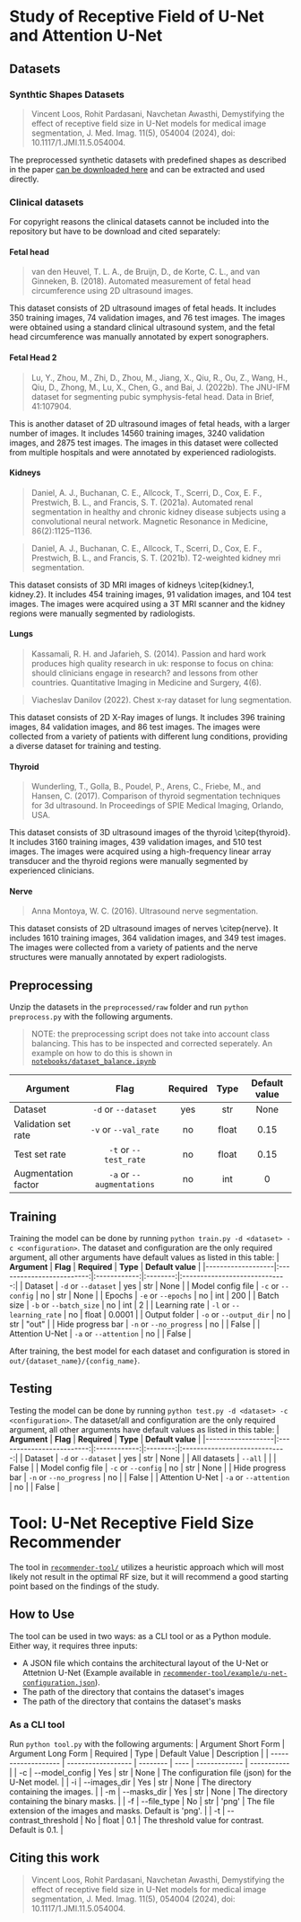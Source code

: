 # Study of Receptive Field of U-Net and Attention U-Net 

## Datasets
### Synthtic Shapes Datasets
> Vincent Loos, Rohit Pardasani, Navchetan Awasthi, Demystifying the effect of receptive field size in U-Net models for medical image segmentation, J. Med. Imag. 11(5), 054004 (2024), doi: 10.1117/1.JMI.11.5.054004.

The preprocessed synthetic datasets with predefined shapes as described in the paper [can be downloaded here](https://github.com/vinloo/u-net-receptive-field-study/releases/tag/v0.1.0) and can be extracted and used directly. 

### Clinical datasets

For copyright reasons the clinical datasets cannot be included into the repository but have to be download and cited separately:

#### Fetal head
> van den Heuvel, T. L. A., de Bruijn, D., de Korte, C. L., and van Ginneken, B. (2018). Automated measurement of fetal head circumference using 2D ultrasound images.

This dataset consists of 2D ultrasound images of fetal heads. It includes 350 training images, 74 validation images, and 76 test images. The images were obtained using a standard clinical ultrasound system, and the fetal head circumference was manually annotated by expert sonographers.

#### Fetal Head 2
> Lu, Y., Zhou, M., Zhi, D., Zhou, M., Jiang, X., Qiu, R., Ou, Z., Wang, H., Qiu, D., Zhong, M., Lu, X., Chen, G., and Bai, J. (2022b). The JNU-IFM dataset for segmenting pubic symphysis-fetal head. Data in Brief, 41:107904.

This is another dataset of 2D ultrasound images of fetal heads, with a larger number of images. It includes 14560 training images, 3240 validation images, and 2875 test images. The images in this dataset were collected from multiple hospitals and were annotated by experienced radiologists.

#### Kidneys
> Daniel, A. J., Buchanan, C. E., Allcock, T., Scerri, D., Cox, E. F., Prestwich, B. L., and Francis, S. T. (2021a). Automated renal segmentation in healthy and chronic kidney disease subjects using a convolutional neural network. Magnetic Resonance in Medicine, 86(2):1125–1136.

> Daniel, A. J., Buchanan, C. E., Allcock, T., Scerri, D., Cox, E. F., Prestwich, B. L., and Francis, S. T. (2021b). T2-weighted kidney mri segmentation.

This dataset consists of 3D MRI images of kidneys \citep{kidney.1, kidney.2}. It includes 454 training images, 91 validation images, and 104 test images. The images were acquired using a 3T MRI scanner and the kidney regions were manually segmented by radiologists.

#### Lungs
> Kassamali, R. H. and Jafarieh, S. (2014). Passion and hard work produces high quality research in uk: response to focus on china: should clinicians engage in research? and lessons from other countries. Quantitative Imaging in Medicine and Surgery,
4(6).

> Viacheslav Danilov (2022). Chest x-ray dataset for lung segmentation.

This dataset consists of 2D X-Ray images of lungs. It includes 396 training images, 84 validation images, and 86 test images. The images were collected from a variety of patients with different lung conditions, providing a diverse dataset for training and testing.

#### Thyroid
> Wunderling, T., Golla, B., Poudel, P., Arens, C., Friebe, M., and Hansen, C. (2017). Comparison of thyroid segmentation techniques for 3d ultrasound. In Proceedings of SPIE Medical Imaging, Orlando, USA.

This dataset consists of 3D ultrasound images of the thyroid \citep{thyroid}. It includes 3160 training images, 439 validation images, and 510 test images. The images were acquired using a high-frequency linear array transducer and the thyroid regions were manually segmented by experienced clinicians.

#### Nerve
> Anna Montoya, W. C. (2016). Ultrasound nerve segmentation.

This dataset consists of 2D ultrasound images of nerves \citep{nerve}. It includes 1610 training images, 364 validation images, and 349 test images. The images were collected from a variety of patients and the nerve structures were manually annotated by expert radiologists.

## Preprocessing
Unzip the datasets in the `preprocessed/raw` folder and run `python preprocess.py` with the following arguments.
> NOTE: the preprocessing script does not take into account class balancing. This has to be inspected and corrected seperately. An example on how to do this is shown in [`notebooks/dataset_balance.ipynb`](notebooks/dataset_balance.ipynb)

| **Argument**         |          **Flag**         | **Required** | **Type** |       **Default value**       |
|----------------------|:-------------------------:|:------------:|:--------:|:-----------------------------:|
| Dataset              | `-d` or `--dataset`       |      yes     |    str   |                          None |
| Validation set rate  | `-v` or `--val_rate`      |      no      |   float  |                          0.15 |
| Test set rate        | `-t` or `--test_rate`     |      no      |   float  |                          0.15 |
| Augmentation factor  | `-a` or `--augmentations` |      no      |    int   |                             0 |


## Training
Training the model can be done by running `python train.py -d <dataset> -c <configuration>`. The dataset and configuration are the only required argument, all other arguments have default values as listed in this table:
| **Argument**      |          **Flag**         | **Required** | **Type** |       **Default value**       |
|-------------------|:-------------------------:|:------------:|:--------:|:-----------------------------:|
| Dataset           | `-d` or `--dataset`       |      yes     |    str   |                          None |
| Model config file | `-c` or `--config`        |      no      |    str   |                          None |
| Epochs            | `-e` or `--epochs`        |      no      |    int   |                           200 |
| Batch size        | `-b` or `--batch_size`    |      no      |    int   |                             2 |
| Learning rate     | `-l` or `--learning_rate` |      no      |   float  |                        0.0001 |
| Output folder     | `-o` or `--output_dir`    |      no      |    str   |                         "out" |
| Hide progress bar | `-n` or `--no_progress`   |      no      |          |                         False |
| Attention U-Net   | `-a` or `--attention`     |      no      |          |                         False |

After training, the best model for each dataset and configuration is stored in `out/{dataset_name}/{config_name}`.

## Testing
Testing the model can be done by running `python test.py -d <dataset> -c <configuration>`. The dataset/all and configuration are the only required argument, all other arguments have default values as listed in this table:
| **Argument**      |          **Flag**         | **Required** | **Type** |       **Default value**       |
|-------------------|:-------------------------:|:------------:|:--------:|:-----------------------------:|
| Dataset           | `-d` or `--dataset`       |      yes     |    str   |                          None |
| All datasets      | `--all`                   |              |          |                         False |
| Model config file | `-c` or `--config`        |      no      |    str   |                          None |
| Hide progress bar | `-n` or `--no_progress`   |      no      |          |                         False |
| Attention U-Net   | `-a` or `--attention`     |      no      |          |                         False |

# Tool: U-Net Receptive Field Size Recommender
The tool in [`recommender-tool/`](recommender-tool) utilizes a heuristic approach which will most likely not result in the optimal RF size, but it will recommend a good starting point based on the findings of the study.

## How to Use
The tool can be used in two ways: as a CLI tool or as a Python module. Either way, it requires three inputs:
 * A JSON file which contains the architectural layout of the U-Net or Attetnion U-Net (Example available in [`recommender-tool/example/u-net-configuration.json`](recommender-tool/example/u-net-configuration.json)).
 * The path of the directory that contains the dataset's images
 * The path of the directory that contains the dataset's masks

### As a CLI tool
Run `python tool.py` with the following arguments:
| Argument Short Form | Argument Long Form | Required | Type | Default Value | Description |
| ------------------- | ------------------ | -------- | ---- | ------------- | ----------- |
| -c | --model_config | Yes | str | None | The configuration file (json) for the U-Net model. |
| -i | --images_dir | Yes | str | None | The directory containing the images. |
| -m | --masks_dir | Yes | str | None | The directory containing the binary masks. |
| -f | --file_type | No | str | 'png' | The file extension of the images and masks. Default is 'png'. |
| -t | --contrast_threshold | No | float | 0.1 | The threshold value for contrast. Default is 0.1. |

## Citing this work
> Vincent Loos, Rohit Pardasani, Navchetan Awasthi, Demystifying the effect of receptive field size in U-Net models for medical image segmentation, J. Med. Imag. 11(5), 054004 (2024), doi: 10.1117/1.JMI.11.5.054004.
